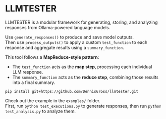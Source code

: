 # LLMTESTER
LLMTESTER is a modular framework for generating, storing, and analyzing responses from Ollama-powered language models.

Use `generate_responses()` to produce and save model outputs.  
Then use `process_outputs()` to apply a custom `test_function` to each response and aggregate results using a `summary_function`.

This tool follows a **MapReduce-style pattern**:
- The `test_function` acts as the **map step**, processing each individual LLM response.
- The `summary_function` acts as the **reduce step**, combining those results into a final summary.

```
pip install git+https://github.com/DennisGross/llmtester.git
```

Check out the example in the `examples/` folder.  
First, run `python test_executions.py` to generate responses, then run `python test_analysis.py` to analyze them.
